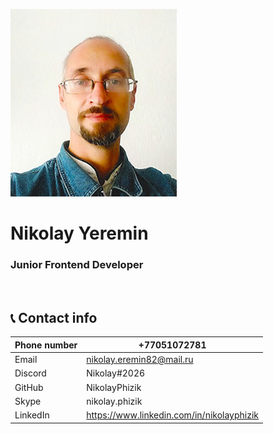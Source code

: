 
![Фото для профиля](img/ProfilePhoto.jpg "Фото для профиля")

# Nikolay Yeremin
### Junior Frontend Developer

&nbsp;
## 📞 Contact info

Phone number | +77051072781
-------------|--------------
Email | nikolay.eremin82@mail.ru
Discord | Nikolay#2026
GitHub | NikolayPhizik
Skype | nikolay.phizik
LinkedIn | https://www.linkedin.com/in/nikolayphizik